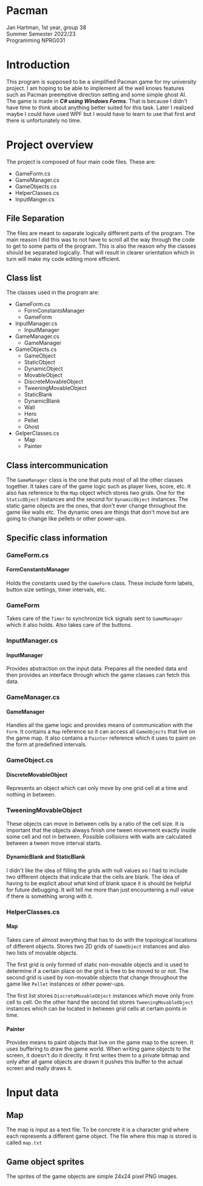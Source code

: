 # Pacman
Jan Hartman, 1st year, group 38  
Summer Semester 2022/23  
Programming NPRG031

# Introduction
This program is supposed to be a simplified Pacman game for my university project. I am hoping to be able to implement all the well knows features such as Pacman preemptive direction setting and some simple ghost AI. The game is made in ***C# using Windows Forms***. That is because I didn't have time to think about anything better suited for this task. Later I realized maybe I could have used WPF but I would have to learn to use that first and there is unfortunately no time.

# Project overview
The project is composed of four main code files. These are:
- GameForm.cs
- GameManager.cs
- GameObjects.cs
- HelperClasses.cs
- InputManger.cs

## File Separation
The files are meant to separate logically different parts of the program. The main reason I did this was to not have to scroll all the way through the code to get to some parts of the program. This is also the reason why the classes should be separated logically. That will result in clearer orientation which in turn will make my code editing more efficient.

## Class list
The classes used in the program are: 
- GameForm.cs
  - FormConstantsManager
  - GameForm 
- InputManager.cs
  - InputManager
- GameManager.cs
  - GameManager
- GameObjects.cs
  - GameObject
  - StaticObject
  - DynamicObject
  - MovableObject
  - DiscreteMovableObject
  - TweeningMovableObject
  - StaticBlank
  - DynamicBlank
  - Wall
  - Hero
  - Pellet
  - Ghost
- GelperClasses.cs
  - Map
  - Painter

## Class intercommunication
The `GameManager` class is the one that puts most of all the other classes together. It takes care of the game logic such as player lives, score, etc. It also has reference to the `Map` object which stores two grids. One for the `StaticObject` instances and the second for `DynamicObject` instances. The static game objects are the ones, that don't ever change throughout the game like walls etc. The dynamic ones are things that don't move but are going to change like pellets or other power-ups.

## Specific class information
### GameForm.cs
#### FormConstantsManager
Holds the constants used by the `GameForm` class. These include form labels, button size settings, timer intervals, etc.

### GameForm
Takes care of the `Timer` to synchronize tick signals sent to `GameManager` which it also holds. Also takes care of the buttons.

### InputManager.cs
#### InputManager
Provides abstraction on the input data. Prepares all the needed data and then provides an interface through which the game classes can fetch this data.

### GameManager.cs
#### GameManager
Handles all the game logic and provides means of communication with the `Form`. It contains a `Map` reference so it can access all `GameObjects` that live on the game map. It also contains a `Painter` reference which it uses to paint on the form at predefined intervals.

### GameObject.cs
#### DiscreteMovableObject
Represents an object which can only move by one grid cell at a time and nothing in between.

### TweeningMovableObject
These objects can move in between cells by a ratio of the cell size. It is important that the objects always finish one tween movement exactly inside some cell and not in between. Possible collisions with walls are calculated between a tween move interval starts.

#### DynamicBlank and StaticBlank
I didn't like the idea of filling the grids with null values so I had to include two different objects that indicate that the cells are blank. The idea of having to be explicit about what kind of blank space it is should be helpful for future debugging. It will tell me more than just encountering a null value if there is something wrong with it.

### HelperClasses.cs
#### Map
Takes care of almost everything that has to do with the topological locations of different objects. Stores two 2D grids of `GameObject` instances and also two lists of movable objects.  

The first grid is only formed of static non-movable objects and is used to determine if a certain place on the grid is free to be moved to or not. The second grid is used by non-movable objects that change throughout the game like `Pellet` instances or other power-ups.  

The first list stores `DiscreteMovableObject` instances which move only from cell to cell. On the other hand the second list stores `TweeningMovableObject` instances which can be located in between grid cells at certain points in time.

#### Painter
Provides means to paint objects that live on the game map to the screen. It uses buffering to draw the game world. When writing game objects to the screen, it doesn't do it directly. It first writes them to a private bitmap and only after all game objects are drawn it pushes this buffer to the actual screen and really draws it.

# Input data
## Map
The map is input as a text file. To be concrete it is a character grid where each represents a different game object. The file where this map is stored is called `map.txt`

## Game object sprites
The sprites of the game objects are simple 24x24 pixel PNG images.

